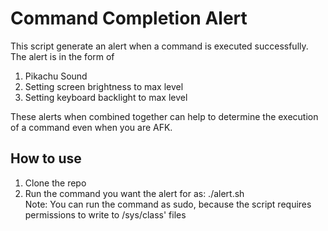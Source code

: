 # Command Completion Alert
This script generate an alert when a command is executed successfully. The alert is in the form of  
1) Pikachu Sound  
2) Setting screen brightness to max level  
3) Setting keyboard backlight to max level  
  
These alerts when combined together can help to determine the execution of a command even when you are AFK.


## How to use
1) Clone the repo  
2) Run the command you want the alert for as:
./alert.sh	<command>  
Note: You can run the command as sudo, because the script requires permissions to write to /sys/class' files
